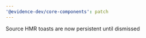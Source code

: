 ```yaml
---
'@evidence-dev/core-components': patch
---
```


Source HMR toasts are now persistent until dismissed
